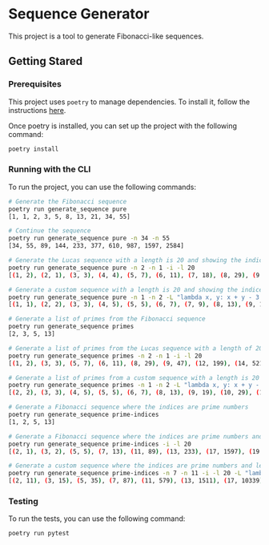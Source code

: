 # Sequence Generator

This project is a tool to generate Fibonacci-like sequences.

## Getting Stared

### Prerequisites

This project uses `poetry` to manage dependencies. To install it, follow the instructions [here](https://python-poetry.org/docs/#installation).

Once poetry is installed, you can set up the project with the following command:

```bash
poetry install
```

### Running with the CLI

To run the project, you can use the following commands:

```bash
# Generate the Fibonacci sequence
poetry run generate_sequence pure
[1, 1, 2, 3, 5, 8, 13, 21, 34, 55]
```

```bash
# Continue the sequence
poetry run generate_sequence pure -n 34 -n 55
[34, 55, 89, 144, 233, 377, 610, 987, 1597, 2584]
```

```bash
# Generate the Lucas sequence with a length is 20 and showing the indices
poetry run generate_sequence pure -n 2 -n 1 -i -l 20
[(1, 2), (2, 1), (3, 3), (4, 4), (5, 7), (6, 11), (7, 18), (8, 29), (9, 47), (10, 76), (11, 123), (12, 199), (13, 322), (14, 521), (15, 843), (16, 1364), (17, 2207), (18, 3571), (19, 5778), (20, 9349)]

```

```bash
# Generate a custom sequence with a length is 20 and showing the indices
poetry run generate_sequence pure -n 1 -n 2 -L "lambda x, y: x + y - 3 if (x + y) % 2 == 0 else x + y" -i -l 20
[(1, 1), (2, 2), (3, 3), (4, 5), (5, 5), (6, 7), (7, 9), (8, 13), (9, 19), (10, 29), (11, 45), (12, 71), (13, 113), (14, 181), (15, 291), (16, 469), (17, 757), (18, 1223), (19, 1977), (20, 3197)]
```

```bash
# Generate a list of primes from the Fibonacci sequence
poetry run generate_sequence primes          
[2, 3, 5, 13]
```

```bash
# Generate a list of primes from the Lucas sequence with a length of 20 and showing the indices
poetry run generate_sequence primes -n 2 -n 1 -i -l 20
[(1, 2), (3, 3), (5, 7), (6, 11), (8, 29), (9, 47), (12, 199), (14, 521), (17, 2207), (18, 3571), (20, 9349)]
```

```bash
# Generate a list of primes from a custom sequence with a length is 20 and showing the index
poetry run generate_sequence primes -n 1 -n 2 -L "lambda x, y: x + y - 3 if (x + y) % 2 == 0 else x + y" -i -l 20
[(2, 2), (3, 3), (4, 5), (5, 5), (6, 7), (8, 13), (9, 19), (10, 29), (12, 71), (13, 113), (14, 181), (17, 757), (18, 1223)]
```

```bash
# Generate a Fibonacci sequence where the indices are prime numbers
poetry run generate_sequence prime-indices
[1, 2, 5, 13]
```

```bash
# Generate a Fibonacci sequence where the indices are prime numbers and length is 20
poetry run generate_sequence prime-indices -i -l 20
[(2, 1), (3, 2), (5, 5), (7, 13), (11, 89), (13, 233), (17, 1597), (19, 4181)]
```

```bash
# Generate a custom sequence where the indices are prime numbers and length is 20 and showing the indices
poetry run generate_sequence prime-indices -n 7 -n 11 -i -l 20 -L "lambda x, y: x + y - 3 if (x + y) % 2 == 0 else x + y"
[(2, 11), (3, 15), (5, 35), (7, 87), (11, 579), (13, 1511), (17, 10339), (19, 27063)]
```

### Testing

To run the tests, you can use the following command:

```bash
poetry run pytest
```

